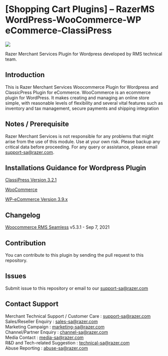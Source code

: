 [Shopping Cart Plugins] – RazerMS WordPress-WooCommerce-WP eCommerce-ClassiPress
=====================

<img src="https://user-images.githubusercontent.com/38641542/74420753-eacb5600-4e86-11ea-9389-5427e4c6840d.jpg">

Razer Merchant Services Plugin for Wordpress developed by RMS technical team.

Introduction
-----

This is Razer Merchant Services Woocommerce Plugin for Wordpress and ClassicPress Plugin for eCommerce. WooCommerce is an ecommerce plugin for WordPress. It makes creating and managing an online store simple, with reasonable levels of flexibility and several vital features such as inventory and tax management, secure payments and shipping integration

Notes / Prerequisite
-----

Razer Merchant Services is not responsible for any problems that might arise from the use of this module. 
Use at your own risk. Please backup any critical data before proceeding. For any query or 
assistance, please email support-sa@razer.com.


Installations Guidance for Wordpress Plugin 
-----------------------------
[ClassiPress Version	3.2.1](https://github.com/RazerMS/WordPress_WooCommerce_WP-eCommerce_ClassiPress/wiki/Installation-for-Classipress-Plugins)

[WooCommerce](https://github.com/RazerMS/WordPress_WooCommerce_WP-eCommerce_ClassiPress/wiki/Installation-for-WooCommerce-Plugins)

[WP-eCommerce Version 3.9.x](https://github.com/RazerMS/WordPress_WooCommerce_WP-eCommerce_ClassiPress/wiki/Installation-for-WP-e-Commerce-Plugins)

Changelog
------------

[Woocommerce RMS Seamless](https://github.com/RazerMS/Shopping-Cart-Plugins-RazerMS_WooCommerce/tree/master/WooCommerce/woocommerce_rms_seamless) v5.3.1 - Sep 7, 2021


Contribution
------------

You can contribute to this plugin by sending the pull request to this repository.


Issues
------------

Submit issue to this repository or email to our support-sa@razer.com


Contact Support
-------

Merchant Technical Support / Customer Care : support-sa@razer.com <br>
Sales/Reseller Enquiry : sales-sa@razer.com <br>
Marketing Campaign : marketing-sa@razer.com <br>
Channel/Partner Enquiry : channel-sa@razer.com <br>
Media Contact : media-sa@razer.com <br>
R&D and Tech-related Suggestion : technical-sa@razer.com <br>
Abuse Reporting : abuse-sa@razer.com

